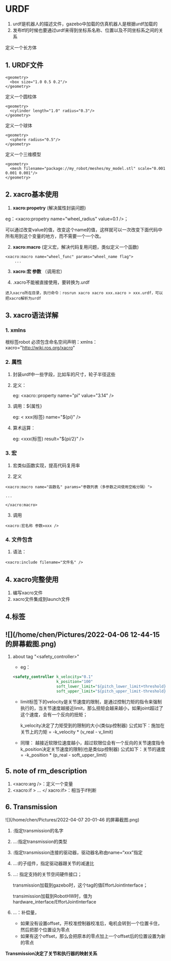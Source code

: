 # URDF

1. urdf是机器人的描述文件，gazebo中加载的仿真机器人是根据urdf加载的
2. 发布tf的时候也要通过urdf来得到坐标系名称、位置以及不同坐标系之间的关系

定义一个长方体

## 1. URDF文件
```
<geometry>
  <box size="1.0 0.5 0.2"/>
</geometry>
```
定义一个圆柱体
```
<geometry>
  <cylinder length="1.0" radius="0.3"/>
</geometry>
```
定义一个球体
```
<geometry>
  <sphere radius="0.5"/>
</geometry>
```
定义一个三维模型
```
<geometry>
  <mesh filename="package://my_robot/meshes/my_model.stl" scale="0.001 0.001 0.001"/>
</geometry>
```
## 2. xacro基本使用

1.  **xacro:propetry** (解决属性封装问题) 

eg：<xacro:propetry name="wheel_radius" value=0.1 />；

可以通过改变value的值，改变这个name的值，这样就可以一次改变下面代码中所有用到这个变量的地方，而不需要一个一个改。

2. **xacro:macro** (定义宏，解决代码复用问题，类似定义一个函数)

```xaml
<xacro:macro name="wheel_func" params="wheel_name flag">
    ...
```

3. **xacro:宏 参数** （调用宏）

4. .xacro不能被直接使用，要转换为.urdf

```xaml
进入xacro所在目录，执行命令：rosrun xacro xacro xxx.xacro > xxx.urdf，可以把xacro解析为urdf
```

## 3. xacro语法详解

### 1. xmlns

根标签robot 必须包含命名空间声明：xmlns：xacro="http://wiki.ros.org/xacro"

### 2. 属性

1. 封装urdf中一些字段，比如车的尺寸，轮子半径这些

2. 定义：

   eg: <xacro::property name="pi" value="3.14" />

3. 调用：${属性}

   eg: < xxx(标签) name="${pi}" />

4. 算术运算：

   eg: <xxx(标签) result="${pi/2}" />

### 3. 宏

1. 宏类似函数实现，提高代码复用率

2. 定义

```xaml
<xacro:macro name="函数名" params="参数列表（多参数之间使用空格分隔）">

...

</xacro:macro>
```

3. 调用

```
<xacro:宏名称 参数=xxx />
```

### 4. 文件包含

1. 语法：

```
<xacro:include filename="文件名" />
```

## 4. xacro完整使用

1. 编写xacro文件
2. xacro文件集成到launch文件

## 4.标签

##  ![](/home/chen/Pictures/2022-04-06 12-44-15 的屏幕截图.png)

1. about tag "<safety_controller>"

   - eg：

   ```xml
   <safety_controller k_velocity="0.1"
                      k_position="100"
                      soft_lower_limit="${pitch_lower_limit+threshold}"
                      soft_upper_limit="${pitch_upper_limit-threshold}"/>
   ```

   - limit标签下的velocity是关节速度的限制，是通过控制力矩的指令来强制执行的，当关节速度越接近limit，那么扭矩会越来越小，如果joint超过了这个速度，会有一个反向的扭矩；

     k_velocity决定了力矩受到的限制的大小(类似p控制器)
     公式如下：施加在关节上的力矩 = -k_velocity * (v_real - v_limit)

   - 同理：
     越接近软限位速度越小，超过软限位会有一个反向的关节速度指令
     k_position决定关节速度的限制(也是类似p控制器)
     公式如下：关节的速度 = -k_position * (p_real - soft_upper_limit)

## 5. note of rm_description

1. <xacro:arg />：定义一个变量
2. <xacro:if > ... </ xacro:if>：相当于if判断

## 6. Transmission

![](/home/chen/Pictures/2022-04-07 20-01-46 的屏幕截图.png)

1. <transmisson name="xxx">:指定transmission的名字

2. <type>...</type>:指定transmission的类型

3. <actuator name="xxx">:指定transmission连接的驱动器，驱动器名称由name=“xxx”指定

4. <mechanicalReduction>...</mechanicalReduction>:<actuator>的子组件，指定驱动器跟关节的减速比

5. <hardwareInterface>...<hardwareInterface>: 指定支持的关节空间硬件接口；

   transmission加载到gazebo时，这个tag的值EffortJointInterface；

   transimission加载到RobotHW时，值为hardware_interface/EffortJointInterface

6. <offset>...</offset>：补偿量，

   - 如果没有设置offset，开校准控制器校准后，电机会转到一个位置卡住，然后把那个位置设为零点
   - 如果有这个offset，那么会把原本的零点加上一个offset后的位置设置为新的零点

**Transmission决定了关节和执行器的映射关系**
